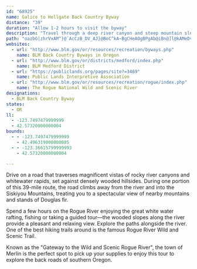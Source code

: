 ```yaml
---
id: "68925"
name: Galice to Hellgate Back Country Byway
distance: "39"
duration: "Allow 1-2 hours to visit the byway"
description: "Travel through a deep river canyon and steep mountain slopes. Enjoy a day of white water rafting, fishing or a guided tour along the Rogue River when you visit the Galice to Hellgate National Back Country Byway. "
path: "oazbG|zhrVxAM^}@`AcCzB_DV_AJ}@BoC^kA~BgCHeAOgBPgAb@iBn@]l@kAMeDvAmET{CEkBiA_E?gAn@eAXSdA_@bAaBlAq@PsARSlC}AdBCv@TdAJh@?Z]b@oBE_BUmAy@sCNaCTk@b@Kt@p@x@FlASrAmAp@y@~@FpBf@x@Uj@eANsAr@qBdAuAfBi@d@_@f@cAZmBNsDxAsFEkB]yAoBsCHs@x@m@bAIbBItDL^_A\\yD?gCHkC~@mBxAaAbAyANeANuGd@eD[kCOyBTaDSaAkByCgA{Bc@}Ak@gEs@aDcByBe@_Do@y@oBgBQe@Hs@bAsDImAiBeC_DgCg@eAKsA?wABa@^aAnBqAbAa@d@qAR}AbAgAN[Je@D_CHYfCyDz@u@b@EZFpGjD\\@`A_@X?\\PPZb@jDLR~@p@vDzAjBvB\\@ZE\\Yj@{A\\kDd@kBEoCnAgENMRCjAdAfApATHTGVYDeAc@kDE}DcAkDoAeBiA[y@k@Iq@?{@KyB]sADaEb@cBBaDJeAb@{@^QlBRdA\\X`@r@|En@bBp@|@x@f@jBl@dApAhAzC|ApCbCXz@S\\e@?y@Sk@]M{BDs@s@[w@m@iHeAiDGc@O_Fa@_CSgDeAmEwAkB_BuA}A?QKc@_B}@s@yAe@_@YiAyBs@[uA`@s@r@eAlD]V[?SQOm@RgEnAgCBwAqCgI[yAi@aAy@k@sAq@gCm@}EaDkA_BYKsAASIKSIUEw@HgCOs@Se@]SkA]y@m@c@s@[}@Iy@Bu@d@yAh@s@Jc@?[Qk@cBy@]g@EkAByAhCw@tDG\\QZc@\\sBXyDDsAOwB?y@r@aGnAoINc@|@a@Ze@fCoGj@cG^uA|@sBj@_DLiDd@kDH{Cx@_D@yCGe@_@gAmDsFm@sBo@{DeA_CFcAvBuA^m@He@?yEYyCIeBRaBTm@`DsCTk@JyAa@eDDoA_@_Og@u@_@K{ByAc@_@Os@?m@Ps@PW~Ay@^m@Rs@TyDE_B}@yEEg@Hk@zBuHfByBxAgFBqAYmA?s@XkAp@eBXc@r@o@vCGZYXg@HsAOkGJ{BRcAd@uAnAmB^}@p@oDTkCDuCCy@Go@cAgCOeATyATi@hAs@f@k@pAmD^k@`@MzAd@hAI\\gCYsA}@mBoDmBcBi@cEi@s@@cAK[i@D}BKmB}@kBoBuBm@MoBEOCWUWw@q@sCo@_AQaBYy@mDgD_@i@Mi@[_F]s@U]cBu@cEkD_BgD}CaJo@aAyA_Ec@q@sAuA_A}Ay@u@yAyCcBsHi@w@wDcCiByCe@aCUoBy@}OgAoHGsBJmBJq@`@y@xAe@xB_@xBzCrG~EvBjAdBJzHy@nAe@b@e@lDmE|AkCt@{B^_B^uDBcAO}NImBc@qC{@iD}@yBOkCe@mBgFuPwDoOsDcJsA}E_BcH}@gFQcBGyBNuB`EiRh@wA|AgDjBsCvA_Bz@s@vAa@vEGrHcAlEmAfCmArBq@p@A`DXt@Ir@YxGiGjDeCrKwJv@yATeBc@gGBqDKuB}@qCcDiEs@mAYq@U{B_@sID}ARmAzAiFHkAAaC_@cBiBcEgDgFU]sA{@iAsAiA_F_@sBC_ANsAl@kC~BgEhAuCb@eCD_AD{CAuMIyF_@sC}BsK?u@HkBxAaGbCmLrAiJnBoRtAwPr@yFHsBlBaHhBsLnA_Fx@yBfHoMxDiE~IyGhAaBZiARiA?y@IwCu@{IIsCEsBJiEZkEzByLjAwD~@yBpAyBzAqBvBmB|DyBbBk@fJoBlBy@~DmDpGaHpKeRjGkNhEgH|IoVfEaMrMw[ZaAh@_DJ{ABeB[yHQmBEoEXsI?yAEmBu@gMCoDdAuNRsA^qAx@wA|DiDbBcAz@Ov@ChC\\lBD~@QhAg@lCyB~BsC~AsDv@_C`AuIPyCg@_\\QiUSsGMaBUcBeAiNy@aIMaGVgExHsl@r@yFRoCDeBCeCQmDiCeWG_BBeA^eC`IkUn@eAr@s@~BsAn@m@fBmCnC_Gf@yAbCcP|Jmf@~AsGbAyC|E}LlByDtAcBdJ}HrAkBd@y@hBoEjFoOvXmn@xAsEZyBX_DbAyWPaD\\yCvE}]ZsFByh@"
websites:
  - url: "http://www.blm.gov/or/resources/recreation/byways.php"
    name: BLM Back Country Byways in Oregon
  - url: "http://www.blm.gov/or/districts/medford/index.php"
    name: BLM Medford District
  - url: "https://publiclands.org/pages/site?=3469"
    name: Public Lands Interpretive Association
  - url: "http://www.blm.gov/or/resources/recreation/rogue/index.php"
    name: The Rogue National Wild and Scenic River
designations:
  - BLM Back Country Byway
states:
  - OR
ll:
  - -123.7497479999999
  - 42.57320000000004
bounds:
  - - -123.7497479999999
    - 42.496319000000085
  - - -123.36615799999993
    - 42.57320000000004

---
```


<p>Drive on a road that traverses magnificent vistas of rocky river canyons and whitewater rapids, set against densely wooded hillsides. During one portion of this 39-mile route, the road climbs away from the river and into the Siskiyou Mountains, treating you to a spectacular view of nearby mountains and stands of Douglas fir.</p>

<p>Spend a few hours on the Rogue River enjoying the great white water rafting, fishing or taking a guided tour—the wooded slopes along the river provide a pleasant and relaxing view. Explore the paths alongside the river. One of the best hiking trails around is the famous Rogue River Wild and Scenic Trail.</p>

<p>Known as the "Gateway to the Wild and Scenic Rogue River", the town of Merlin is the perfect spot to pick up your supplies to enjoy this tour to explore the back roads of southern Oregon.</p>
